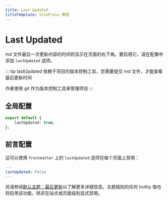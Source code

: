 ```yaml
---
title: Last Updated
titleTemplate: VitePress 教程
---
```


# Last Updated

md 文件最后一次更新内容的时间将显示在页面的右下角。要启用它，请在配置中添加 `lastUpdated` 选项。

::: tip
lastUpdated 依赖于项目的版本控制工具，您需要提交 md 文件，才能查看最后更新时间

作者使用 git 作为版本控制工具来管理项目
:::

## 全局配置

```ts
export default {
    lastUpdated: true,
};
```

## 前言配置

这可以使用 `frontmatter` 上的 `lastUpdated` 选项在每个页面上禁用：

```yaml
---
lastUpdated: false
---
```

另请参阅[默认主题：最后更新](./overview#lastupdated)以了解更多详细信息。主题级别的任何 truthy 值也将启用该功能，除非在站点或页面级别显式禁用。
